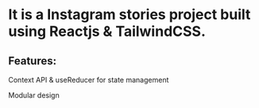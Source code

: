 # It is a Instagram stories project built using Reactjs & TailwindCSS.

## Features:

Context API & useReducer for state management

Modular design
